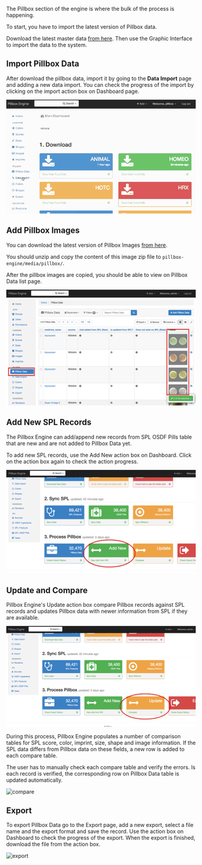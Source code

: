 The Pillbox section of the engine is where the bulk of the process is happening.

To start, you have to import the latest version of Pillbox data.

Download the latest master data [from here](http://pillbox.nlm.nih.gov/developer.html#data). Then use the Graphic Interface to import the data to the system.

## Import Pillbox Data

After download the pillbox data, import it by going to the **Data Import** page and adding a new data import. You can check the progress of the import by clicking on the import action box on Dashboard page.

![import](../img/import.gif?raw=true)

## Add Pillbox Images

You can download the latest version of Pillbox Images [from here](http://pillbox.nlm.nih.gov/developer.html#images).

You should unzip and copy the content of this image zip file to `pillbox-engine/media/pillbox/`.

After the pillbox images are copied, you should be able to view on Pillbox Data list page.

![pillbox images](../img/pillbox_images.png?raw=true)

## Add New SPL Records

The Pillbox Engine can add/append new records from SPL OSDF Pills table that are new and are not added to Pillbox Data yet.

To add new SPL records, use the Add New action box on Dashboard. Click on the action box again to check the action progress.

![Add New](../img/spl_add.png?raw=true)

## Update and Compare

Pillbox Engine's Update action box compare Pillbox records against SPL records and updates Pillbox data with newer information from SPL if they are available.

![Update](../img/update.png?raw=true)

During this process, Pillbox Engine populates a number of comparison tables for SPL score, color, imprint, size, shape and image information. If the SPL data differs from Pillbox data on these fields, a new row is added to each compare table.

The user has to manually check each compare table and verify the errors. Is each record is verified, the corresponding row on Pillbox Data table is updated automatically.

![compare](../img/compare.gif?raw=true)

## Export

To export Pillbox Data go to the Export page, add a new export, select a file name and the export format and save the record. Use the action box on Dashboard to check the progress of the export. When the export is finished, download the file from the action box.

![export](../img/export.gif?raw=true)


